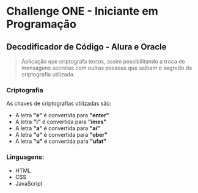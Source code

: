 # Challenge ONE - Iniciante em Programação

## Decodificador de Código - Alura e Oracle

> Aplicação que criptografa textos, assim possibilitando a troca de mensagens secretas com outras pessoas que saibam o segredo da criptografia utilizada.

### Criptografia
As chaves de criptografias utilizadas são:
- A letra __"e"__ é convertida para __"enter"__
- A letra __"i"__ é convertida para __"imes"__
- A letra __"a"__ é convertida para __"ai"__
- A letra __"o"__ é convertida para __"ober"__
- A letra __"u"__ é convertida para __"ufat"__

### Linguagens:
- HTML
- CSS
- JavaScript